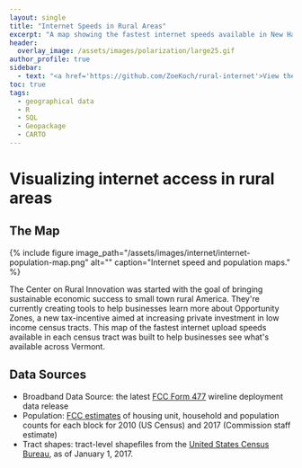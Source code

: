 ```yaml
---
layout: single
title: "Internet Speeds in Rural Areas"
excerpt: "A map showing the fastest internet speeds available in New Hampshire and Vermont."
header:
  overlay_image: /assets/images/polarization/large25.gif
author_profile: true
sidebar:
  - text: "<a href='https://github.com/ZoeKoch/rural-internet'>View the project's code</a>"
toc: true
tags:
  - geographical data
  - R
  - SQL
  - Geopackage
  - CARTO
---
```


# Visualizing internet access in rural areas 

## The Map

{% include figure image_path="/assets/images/internet/internet-population-map.png" alt="" caption="Internet speed and population maps." %}

The Center on Rural Innovation was started with the goal of bringing sustainable economic success to small town rural America. They're currently creating tools to help businesses learn more about Opportunity Zones, a new tax-incentive aimed at increasing private investment in low income census tracts. This map of the fastest internet upload speeds available in each census tract was built to help businesses see what's available across Vermont. 

## Data Sources

* Broadband Data Source: the latest [FCC Form 477](https://www.fcc.gov/general/broadband-deployment-data-fcc-form-477) wireline deployment data release
* Population: [FCC estimates](https://www.fcc.gov/reports-research/data/staff-block-estimates) of housing unit, household and population counts for each block for 2010 (US Census) and 2017 (Commission staff estimate)
* Tract shapes: tract-level shapefiles from the [United States Census Bureau](https://www.census.gov/geographies/mapping-files/time-series/geo/tiger-line-file.2017.html), as of January 1, 2017.
